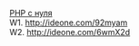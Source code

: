 <a href="http://archive-ipq-co.narod.ru" style="text-align: center">PHP с нуля</a><br>
W1. http://ideone.com/92myam<br>
W2. http://ideone.com/6wmX2d<br>
